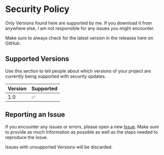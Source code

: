 # Security Policy

Only Versions found here are supported by me. If you download it from anywhere else, I am not responsible for any issues you might encounter.

Make sure to always check for the latest version in the releases here on GitHub.

## Supported Versions

Use this section to tell people about which versions of your project are
currently being supported with security updates.

| Version | Supported          |
| ------- | ------------------ |
| 1.0   | :white_check_mark: |


## Reporting an Issue

If you encounter any issues or errors, please open a new [Issue](https://github.com/Julexar/MooMoo-Mir4/issues). 
Make sure to provide as much Information as possible as well as the steps needed to reproduce the Issue.

Issues with unsupported Versions will be discarded.
